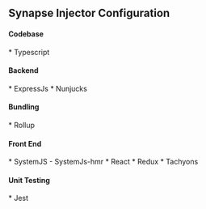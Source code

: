 ## Synapse Injector Configuration

<h4>Codebase</h4>
* Typescript

<h4>Backend</h4>
* ExpressJs
* Nunjucks

<h4>Bundling</h4>
* Rollup

<h4>Front End</h4>
* SystemJS - SystemJs-hmr
* React
* Redux
* Tachyons

<h4>Unit Testing</h4>
* Jest
